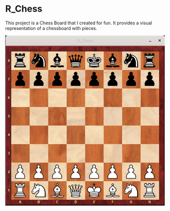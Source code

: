 # **R_Chess**

This project is a Chess Board that I created for fun. It provides a visual representation of a chessboard with pieces.

![FakerUI](/graphics/preview.png "R_Chess")



